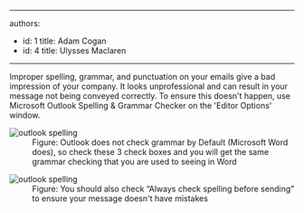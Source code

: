 

---
authors:
  - id: 1
    title: Adam Cogan
  - id: 4
    title: Ulysses Maclaren
---




<span class='intro'> Improper spelling, grammar, and punctuation on your emails&#160;give a bad impression of your company. It looks unprofessional and can result in your message not being conveyed correctly. To ensure this doesn't happen, use Microsoft&#160;Outlook Spelling &amp; Grammar Checker on the 'Editor Options' window.<br>
 </span>

<dl class="image"><dt><img src="/PublishingImages/CheckAndSpelling_Outlook1.jpg" alt="outlook spelling" /></dt><dd> Figure&#58; Outlook does not check grammar by Default (Microsoft Word does), so check these 3 check boxes and you will get the same grammar checking that you are used to seeing in Word<br> </dd></dl><dl class="image"><dt><img src="/PublishingImages/CheckAndSpelling_Outlook2.jpg" alt="outlook spelling" />​ </dt><dd>Figure&#58; You should also check “Always check spelling before sending” to ensure your message doesn't have mistakes<br> </dd></dl> 


